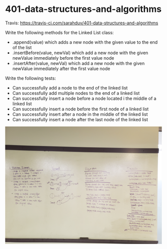# 401-data-structures-and-algorithms

Travis: https://travis-ci.com/sarahduv/401-data-structures-and-algorithms

Write the following methods for the Linked List class:

* .append(value) which adds a new node with the given value to the end of the list
* .insertBefore(value, newVal) which add a new node with the given newValue immediately before the first value node
* .insertAfter(value, newVal) which add a new node with the given newValue immediately after the first value node

Write the following tests:

* Can successfully add a node to the end of the linked list
* Can successfully add multiple nodes to the end of a linked list
* Can successfully insert a node before a node located i the middle of a linked list
* Can successfully insert a node before the first node of a linked list
* Can successfully insert after a node in the middle of the linked list
* Can successfully insert a node after the last node of the linked list

![whiteboard](https://raw.githubusercontent.com/sarahduv/401-data-structures-and-algorithms/master/assets/linked-list-1.jpg)
